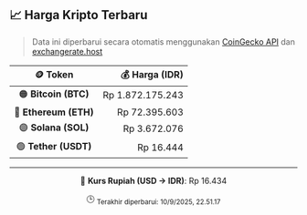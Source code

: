 

<!-- HARGA_KRIPTO -->
## 📈 Harga Kripto Terbaru

> Data ini diperbarui secara otomatis menggunakan [CoinGecko API](https://www.coingecko.com/) dan [exchangerate.host](https://exchangerate.host/)

<div align="center">

| 🪙 Token | 💰 Harga (IDR) |
|:------:|---------------:|
| 🟠 **Bitcoin (BTC)**   | Rp 1.872.175.243 |
| 🔵 **Ethereum (ETH)**  | Rp 72.395.603 |
| 🟣 **Solana (SOL)**    | Rp 3.672.076 |
| 🟢 **Tether (USDT)**   | Rp 16.444 |

---

💱 **Kurs Rupiah (USD → IDR)**: Rp 16.434

🕒 <sub>Terakhir diperbarui: 10/9/2025, 22.51.17</sub>

</div>
<!-- /HARGA_KRIPTO -->